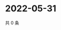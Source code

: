 # 2022-05-31

共 0 条

<!-- BEGIN WEIBO -->
<!-- 最后更新时间 Tue May 31 2022 18:16:03 GMT+0800 (China Standard Time) -->

<!-- END WEIBO -->
